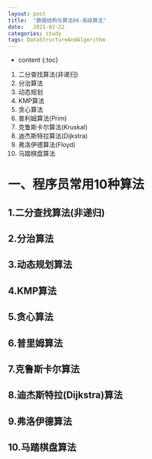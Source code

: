 ```yaml
---
layout: post
title:  "数据结构与算法04-高级算法"
date:   2021-02-22
categories: study
tags: DataStructureAndAlgorithm
---
```


* content
{:toc}

1. 二分查找算法(非递归)
2. 分治算法
3. 动态规划
4. KMP算法
5. 贪心算法
6. 普利姆算法(Prim)
7. 克鲁斯卡尔算法(Kruskal)
8. 迪杰斯特拉算法(Dijkstra)
9. 弗洛伊德算法(Floyd)
10. 马踏棋盘算法




# 一、程序员常用10种算法

## 1.二分查找算法(非递归)
## 2.分治算法
## 3.动态规划算法
## 4.KMP算法
## 5.贪心算法
## 6.普里姆算法
## 7.克鲁斯卡尔算法
## 8.迪杰斯特拉(Dijkstra)算法
## 9.弗洛伊德算法
## 10.马踏棋盘算法